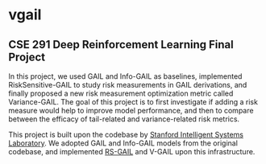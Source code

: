 # vgail
CSE 291 Deep Reinforcement Learning Final Project
---
In this project, we used GAIL and Info-GAIL as baselines, implemented RiskSensitive-GAIL to study risk measurements in GAIL derivations, and finally proposed a new risk measurement optimization metric called Variance-GAIL. The goal of this project is to first investigate if adding a risk measure would help to improve model performance, and then to compare between the efficacy of tail-related and variance-related risk metrics.

This project is built upon the codebase by [Stanford Intelligent Systems Laboratory](https://github.com/sisl/hgail). We adopted GAIL and Info-GAIL models from the original codebase, and implemented [RS-GAIL](https://arxiv.org/abs/1808.04468) and V-GAIL upon this infrastructure.

